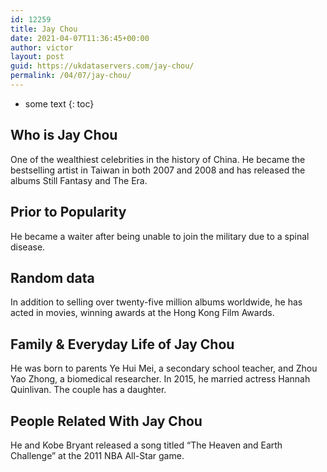 ```yaml
---
id: 12259
title: Jay Chou
date: 2021-04-07T11:36:45+00:00
author: victor
layout: post
guid: https://ukdataservers.com/jay-chou/
permalink: /04/07/jay-chou/
---
```


* some text
{: toc}


## Who is Jay Chou



One of the wealthiest celebrities in the history of China. He became the bestselling artist in Taiwan in both 2007 and 2008 and has released the albums Still Fantasy and The Era.

                
                
                
## Prior to Popularity



He became a waiter after being unable to join the military due to a spinal disease.

                
                
                
## Random data



In addition to selling over twenty-five million albums worldwide, he has acted in movies, winning awards at the Hong Kong Film Awards.

                
                
                
## Family & Everyday Life of Jay Chou



He was born to parents Ye Hui Mei, a secondary school teacher, and Zhou Yao Zhong, a biomedical researcher. In 2015, he married actress Hannah Quinlivan. The couple has a daughter.

                
                
                
## People Related With Jay Chou



He and Kobe Bryant released a song titled &#8220;The Heaven and Earth Challenge&#8221; at the 2011 NBA All-Star game.

                
              
            
          
          
          